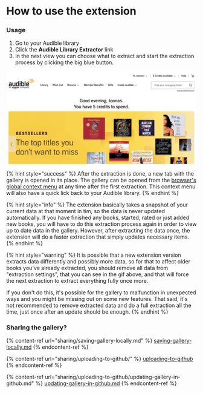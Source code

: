 # How to use the extension

### Usage

1. Go to your Audible library
2. Click the **Audible ​Library ​Extractor** link
3. In the next view you can choose what to extract and start the extraction process by clicking the big blue button.

![The extraction will likely take a few minutes. How long it actually takes depends on the size of your library and related data.](.gitbook/assets/ale-basic-usage.gif)

{% hint style="success" %}
After the extraction is done, a new tab with the gallery is opened in its place. The gallery can be opened from the [browser's global context menu](gallery/opening-the-gallery.md) at any time after the first extraction. This context menu will also have a quick lick back to your Audible library.
{% endhint %}

{% hint style="info" %}
The extension basically takes a snapshot of your current data at that moment in tim, so the data is never updated automatically. If you have finished any books, started, rated or just added new books, you will have to do this extraction process again in order to view up to date data in the gallery. However, after extracting the data once, the extension will do a faster extraction that simply updates necessary items.
{% endhint %}

{% hint style="warning" %}
It is possible that a new extension version extracts data differently and possibly more data, so for that to affect older books you've already extracted, you should remove all data from "extraction settings", that you can see in the gif above, and that will force the next extraction to extract everything fully once more.&#x20;

If you don't do this, it's possible for the gallery to malfunction in unexpected ways and you might be missing out on some new features. That said, it's not recommended to remove extracted data and do a full extraction all the time, just once after an update should be enough.
{% endhint %}

### Sharing the gallery?

{% content-ref url="sharing/saving-gallery-locally.md" %}
[saving-gallery-locally.md](sharing/saving-gallery-locally.md)
{% endcontent-ref %}

{% content-ref url="sharing/uploading-to-github/" %}
[uploading-to-github](sharing/uploading-to-github/)
{% endcontent-ref %}

{% content-ref url="sharing/uploading-to-github/updating-gallery-in-github.md" %}
[updating-gallery-in-github.md](sharing/uploading-to-github/updating-gallery-in-github.md)
{% endcontent-ref %}


